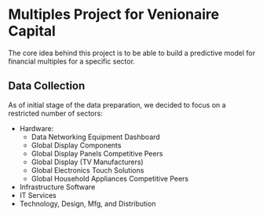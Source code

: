 # Multiples Project for Venionaire Capital
The core idea behind this project is to be able to build a predictive model for financial multiples for a specific sector.

## Data Collection
As of initial stage of the data preparation, we decided to focus on a restricted number of sectors:
- Hardware:
    - Data Networking Equipment Dashboard
    - Global Display Components
    - Global Display Panels Competitive Peers
    - Global Display (TV Manufacturers)
    - Global Electronics Touch Solutions
    - Global Household Appliances Competitive Peers
- Infrastructure Software
- IT Services
- Technology, Design, Mfg, and Distribution
 
